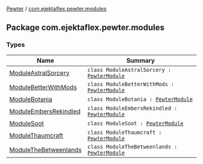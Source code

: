 [Pewter](../index.md) / [com.ejektaflex.pewter.modules](./index.md)

## Package com.ejektaflex.pewter.modules

### Types

| Name | Summary |
|---|---|
| [ModuleAstralSorcery](-module-astral-sorcery/index.md) | `class ModuleAstralSorcery : `[`PewterModule`](../com.ejektaflex.pewter.api.core/-pewter-module/index.md) |
| [ModuleBetterWithMods](-module-better-with-mods/index.md) | `class ModuleBetterWithMods : `[`PewterModule`](../com.ejektaflex.pewter.api.core/-pewter-module/index.md) |
| [ModuleBotania](-module-botania/index.md) | `class ModuleBotania : `[`PewterModule`](../com.ejektaflex.pewter.api.core/-pewter-module/index.md) |
| [ModuleEmbersRekindled](-module-embers-rekindled/index.md) | `class ModuleEmbersRekindled : `[`PewterModule`](../com.ejektaflex.pewter.api.core/-pewter-module/index.md) |
| [ModuleSoot](-module-soot/index.md) | `class ModuleSoot : `[`PewterModule`](../com.ejektaflex.pewter.api.core/-pewter-module/index.md) |
| [ModuleThaumcraft](-module-thaumcraft/index.md) | `class ModuleThaumcraft : `[`PewterModule`](../com.ejektaflex.pewter.api.core/-pewter-module/index.md) |
| [ModuleTheBetweenlands](-module-the-betweenlands/index.md) | `class ModuleTheBetweenlands : `[`PewterModule`](../com.ejektaflex.pewter.api.core/-pewter-module/index.md) |
